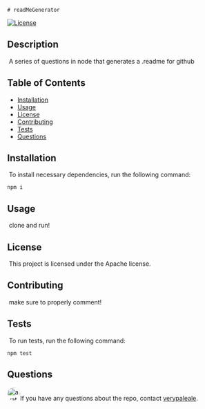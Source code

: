 
    # readMeGenerator
  [![License](https://img.shields.io/badge/License-Apache%202.0-blue.svg)](https://github.com/verypaleale/readMeGenerator)
  ​
  ## Description
  ​
  A series of questions in node that generates a .readme for github
  ​
  ## Table of Contents 
  * [Installation](#installation)
  ​
  * [Usage](#usage)
  ​
  * [License](#license)
  ​
  * [Contributing](#contributing)
  ​
  * [Tests](#tests)
  ​
  * [Questions](#questions)
  ​
  ## Installation
  ​
  To install necessary dependencies, run the following command:
  ```
  npm i
  ```
  ## Usage
  ​
  clone and run!
  ​
  ## License
  ​
  This project is licensed under the Apache license.
    
  ## Contributing
  ​
  make sure to properly comment!
  ​
  ## Tests
  ​
  To run tests, run the following command:
  ```
  npm test
  ```
 
  ## Questions
  ​
  <img src="https://avatars0.githubusercontent.com/u/55856960?v=4" alt="avatar" style="border-radius: 16px" width="30" />
  ​
  If you have any questions about the repo, contact [verypaleale](https://github.com/verypaleale).